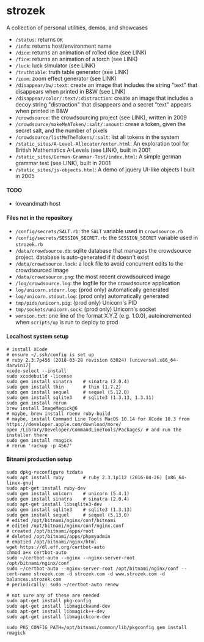 strozek
=======

A collection of personal utilities, demos, and showcases

* `/status`: returns `OK`
* `/info`: returns host/environment name
* `/dice`: returns an animation of rolled dice (see LINK)
* `/fire`: returns an animation of a torch (see LINK)
* `/luck`: luck simulator (see LINK)
* `/truthtable`: truth table generator (see LINK)
* `/zoom`: zoom effect generator (see LINK)
* `/disappear/bw/:text`: create an image that includes the string "text" that disappears when printed in B&W (see LINK)
* `/disappear/color/:text/:distraction`: create an image that includes a decoy string "distraction" that disappears and a secret "text" appears when printed in B&W
* `/crowdsource`: the crowdsourcing project (see LINK), written in 2009
* `/crowdsource/makeMeAToken/:salt/:amount`: creae a token, given the secret salt, and the number of pixels
* `/crowdsource/listMeTheTokens/:salt`: list all tokens in the system
* `/static_sites/A-Level-Allocator/enter.html`: An exploration tool for British Mathematics A-Levels (see LINK), built in 2001
* `/static_sites/German-Grammar-Test/index.html`: A simple german grammar test (see LINK), built in 2001
* `/static_sites/js-objects.html`: A demo of jquery UI-like objects I built in 2005

#### TODO

* loveandmath host

#### Files not in the repository

* `/config/secrets/SALT.rb`: the `SALT` variable used in `crowdsource.rb`
* `/config/secrets/SESSION_SECRET.rb`: the `SESSION_SECRET` variable used in `strozek.rb`
* `/data/crowdsource.db`: sqlite database that manages the crowdsource project. database is auto-generated if it doesn't exist
* `/data/crowdsource.lock`: a lock file to avoid concurrent edits to the crowdsourced image
* `/data/crowdsource.png`: the most recent crowdsourced image
* `/log/crowdsource.log`: the logfile for the crowdsource application
* `log/unicorn.stderr.log`: (prod only) automatically generated
* `log/unicorn.stdout.log`: (prod only) automatically generated
* `tmp/pids/unicorn.pig`: (prod only) Unicorn's PID
* `tmp/sockets/unicorn.sock`: (prod only) Unicorn's socket
* `version.txt`: one line of the format X.Y.Z (e.g. 1.0.0), autoincremented when `scripts/up` is run to deploy to prod

#### Localhost system setup
```shell
# install XCode
# ensure ~/.ssh/config is set up
# ruby 2.3.7p456 (2018-03-28 revision 63024) [universal.x86_64-darwin17]
xcode-select --install
sudo xcodebuild -license
sudo gem install sinatra	# sinatra (2.0.4)
sudo gem install thin		# thin (1.7.2)
sudo gem install sequel		# sequel (5.12.0)
sudo gem install sqlite3	# sqlite3 (1.3.13, 1.3.11)
sudo gem install rerun
brew install ImageMagick@6
# maybe, brew install rbenv ruby-build
# maybe, install Command Line Tools MacOS 10.14 for XCode 10.3 from https://developer.apple.com/download/more/
open /Library/Developer/CommandLineTools/Packages/ # and run the installer there
sudo gem install rmagick
# rerun 'rackup -p 4567'
```

#### Bitnami production setup
```shell
sudo dpkg-reconfigure tzdata
sudo apt install ruby 		# ruby 2.3.1p112 (2016-04-26) [x86_64-linux-gnu]
sudo apt-get install ruby-dev
sudo gem install unicorn	# unicorn (5.4.1)
sudo gem install sinatra	# sinatra (2.0.4)
sudo apt-get install libsqlite3-dev
sudo gem install sqlite3	# sqlite3 (1.3.13)
sudo gem install sequel		# sequel (5.13.0)
# edited /opt/bitnami/nginx/conf/bitnami
# edited /opt/bitnami/nginx/conf/nginx.conf
# created /opt/bitnami/apps/root
# deleted /opt/bitnami/apps/phpmyadmin
# emptied /opt/bitnami/nginx/html
wget https://dl.eff.org/certbot-auto
chmod a+x certbot-auto
sudo ~/certbot-auto --nginx --nginx-server-root /opt/bitnami/nginx/conf
sudo ~/certbot-auto --nginx-server-root /opt/bitnami/nginx/conf --cert-name strozek.com -d strozek.com -d www.strozek.com -d balances.strozek.com
# periodically: sudo ~/certbot-auto renew

# not sure any of these are needed
sudo apt-get install pkg-config
sudo apt-get install libmagickwand-dev
sudo apt-get install libmagick++-dev
sudo apt-get install libmagickcore-dev

sudo PKG_CONFIG_PATH=/opt/bitnami/common/lib/pkgconfig gem install rmagick
```